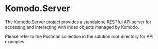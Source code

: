 # Komodo.Server

The Komodo.Server project provides a standalone RESTful API server for accessing and interacting with index objects managed by Komodo.

Please refer to the Postman collection in the solution root directory for API examples.